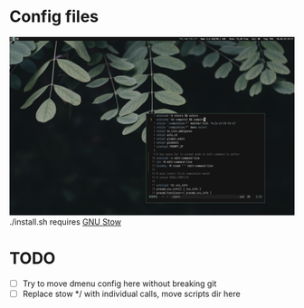 # Config files

![screenshot](./screenshot.png)
./install.sh requires [GNU Stow](https://www.gnu.org/software/stow/)

# TODO
- [ ] Try to move dmenu config here without breaking git
- [ ] Replace stow */ with individual calls, move scripts dir here
